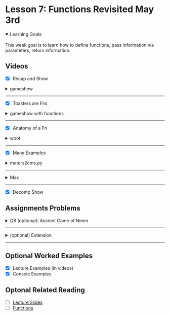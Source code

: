 # Lesson 7: Functions Revisited May 3rd

<details open>
<summary>Learning Goals</summary>
<br />
This week goal is to learn how to define functions, pass information via parameters, return information.
</details>

 ## Videos

- [x] Recap and Show

<details>
<summary>gameshow</summary>

`gameshow.py`
```python
def main():
    print("Welcome to the CodeInPlace Game Show")
    print("Pick a door and win a prize")
    print("------------------------------------")

    # Part 1: get the door number form the user
    door = int(input("Door: "))
    # while the input is invalid
    while door < 1 or door > 3:
        # tell the user the input was invalid
        print("Invalid door!")
        # ask for a new input
        door = int(input("Door: "))

    # Part 2: compute the prize
    prize = 4
    if door == 1:
        prize = 2 + 9 // 10 * 100
    elif door == 2:
        locked = prize % 2 != 0
        if not locked:
            prize += 6
    elif door == 3:
        for i in range(door):
            prize += i

    # Part 3: report the prize
    print('You win ' + str(prize) + ' treats')


if __name__ == '__main__':
    main()
```
</details>
<hr />

- [x] Toasters are Fns

<details>
<summary>gameshow with functions</summary>

`gameshow.py`
```python
def main():
    print("Welcome to the CodeInPlace Game Show")
    print("Pick a door and win a prize")
    print("------------------------------------")

    # Part 1: get the door number form the user
    door = get_door_choice()

    # Part 2: compute the prize
    prize = calculate_prize(door)

    # Part 3: report the prize
    print('You win ' + str(prize) + ' treats')


def get_door_choice():
    """
    Asks the user for a door. Keeps reprompting until they enter
    a valid input (door 1, 2 or 3)
    """
    door = int(input("Door: "))
    # while the input is invalid
    while door < 1 or door > 3:
        # tell the user the input was invalid
        print("Invalid door!")
        # ask for a new input
        door = int(input("Door: "))
    return door


def calculate_prize(door):
    """
    Based on the door choice, returns the prize.
    Assumes that the door value is an integer which
    must be 1, 2 or 3. Returns a number.
    """
    prize = 4
    if door == 1:
        prize = 2 + 9 // 10 * 100
    elif door == 2:
        locked = prize % 2 != 0
        if not locked:
            prize += 6
    elif door == 3:
        for i in range(door):
            prize += i
    return prize


if __name__ == '__main__':
    main()
```
</details>
<hr />

- [x] Anatomy of a Fn

<details>
<summary>woot</summary>

`woot.py`
```python

def main():
   woot(10)


def woot(num):
   for i in range(num):
      print('woot')


if __name__ == '__main__':
    main()
```
</details>
<hr />

- [x] Many Examples

<details>
<summary>meters2cms.py</summary>

`meters2cms`
```python
def main():
    meters = float(input('enter meters: '))
    resulCodet = meters_to_cm(meters)
    print(result)


def meters_to_cm(meters):
    """
    Takes in meters as incoming information.
    Returns the corresponding number of cms
    """
    return 100 * meters


if __name__ == '__main__':
```
</details>
<hr />

<details>
<summary>Max</summary>

`max.py`
```python
def main():
	larger = max(1, 10)
	print(larger)


def max(num_1, num_2):
	"""
	returns the larger of the two values
	"""
	if num_2 > num_1:
		return num_2
	return num_1


if __name__ == '__main__':
	main()
```
</details>
<hr />

- [x] Decomp Show

## Assignments Problems

<details>
<summary>Q8 (optional): Ancient Game of Nimm</summary>
<details open>
<summary>Description</summary>

</details>
<details>
<summary>nimm.py</summary>

`nimm.py`
```python
"""
The game of Nimm.

1. The game starts with a pile of 20 stones between the players.
2. The two players alternate turns.
3. On a given turn, a player may take either 1 or 2 stone from the center pile.
4. The two players continue until the center pile has run out of stones.

Write a program to play Nimm.
"""
import random


STONES = 20
PLAYER1 = "Player 1"
PLAYER2 = "Player 2"


def main():
    game()


def game():
    stones = STONES
    current_player = PLAYER1
    stones_to_remove = 0

    while stones > 0:
        print(f"There are {stones} stones left")

        if current_player == PLAYER1:
            # print("")
            # print(f"There are {stones} stones left")
            stones_to_remove = stones_to_remove_def(PLAYER1)
            # stones_to_remove = int(input("Player 1 would you like to remove 1 or 2 stones? "))

            # while stones_to_remove > 2:
            #     stones_to_remove = int(input("Player 1 would you like to remove 1 or 2 stones? "))
            current_player = PLAYER2
        else:
            stones_to_remove = stones_to_remove_def(PLAYER2)
            # stones_to_remove = int(input("Player 2 would you like to remove 1 or 2 stones? "))

            # while stones_to_remove > 2:
            #     stones_to_remove = int(input("Player 2 would you like to remove 1 or 2 stones? "))
            current_player = PLAYER1
        stones -= stones_to_remove

        print("")
    if current_player == PLAYER1:
        print(f"{PLAYER1} wins!")
    else:
        print(f"{PLAYER2} wins!")


def stones_to_remove_def(player):
    stones_to_remove = int(input(f"{player} would you like to remove 1 or 2 stones? "))
    if stones_to_remove == 0:
        stones_to_remove = int(input("Please enter 1 or 2: "))
    while stones_to_remove > 2:
        stones_to_remove = int(input("Please enter 1 or 2: "))
    return stones_to_remove


if __name__ == '__main__':
    main()
```
</details>
</details>
<hr />

<details>
<summary>(optional) Extension </summary>
<details open>
<summary>Description</summary>

</details>
<details>
<summary>Code</summary>

`.py`
```python

```
</details>
</details>
<hr />

## Optional Worked Examples

- [x] Lecture Examples (in videos)
- [x] Console Examples

 ## Optonal Related Reading

- [ ] [Lecture Slides](https://codeinplace2020.github.io/faqs/7-Functions.pdf)
- [ ] [Functions](https://codeinplace2021.github.io/pythonreader/en/functions/)
